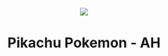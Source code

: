 <p align="center">
<img src="https://user-images.githubusercontent.com/121731124/226148005-34ae4922-5eed-4020-8024-6fe67027fb35.png"/>
</p>


<h1 align="center">Pikachu Pokemon - AH </h1>
